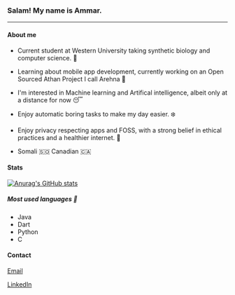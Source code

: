 ### Salam! My name is Ammar.
---

#### About me 
* Current student at Western University taking synthetic biology and computer science. :shell:

* Learning about mobile app development, currently working on an Open Sourced Athan Project I call Arehna :first_quarter_moon_with_face:

* I'm interested in Machine learning and Artifical intelligence, albeit only at a distance for now :sleeping:

* Enjoy automatic boring tasks to make my day easier. :snowflake:

* Enjoy privacy respecting apps and FOSS, with a strong belief in ethical practices and a healthier internet. :triumph:

* Somali :somalia: Canadian :canada:


#### Stats

[![Anurag's GitHub stats](https://github-readme-stats.vercel.app/api?username=a1ges)](https://github.com/anuraghazra/github-readme-stats)

##### Most used languages :turtle: 
- Java
- Dart
- Python
- C


#### Contact

[Email](ammor@tuta.io)

[LinkedIn](https://www.linkedin.com/in/ammar-hussein-68b50517b/)
